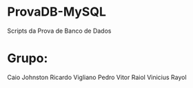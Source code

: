 # ProvaDB-MySQL
Scripts da Prova de Banco de Dados

# Grupo:
Caio Johnston
Ricardo Vigliano
Pedro Vitor Raiol
Vinicius Rayol
